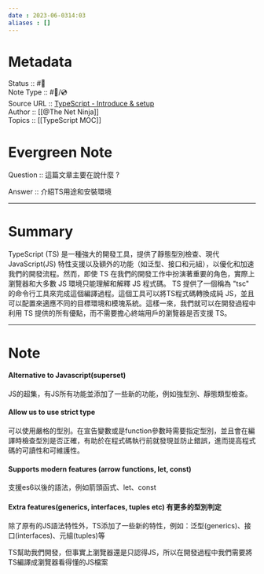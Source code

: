 ```yaml
---
date : 2023-06-0314:03
aliases : []
---
```

# Metadata
Status :: #🌱 <br>
Note Type :: #📨/💿 <br>
Source URL :: [TypeScript - Introduce & setup](https://www.youtube.com/watch?v=2pZmKW9-I_k&list=PL4cUxeGkcC9gUgr39Q_yD6v-bSyMwKPUI&index=1) <br>
Author :: [[@The Net Ninja]]<br>
Topics :: [[TypeScript MOC]] <br>

# Evergreen Note

Question :: 這篇文章主要在說什麼 ?

Answer :: 介紹TS用途和安裝環境

---

# Summary 
TypeScript (TS) 是一種強大的開發工具，提供了靜態型別檢查、現代 JavaScript(JS) 特性支援以及額外的功能（如泛型、接口和元組），以優化和加速我們的開發流程。然而，即使 TS 在我們的開發工作中扮演著重要的角色，實際上瀏覽器和大多數 JS 環境只能理解和解釋 JS 程式碼。
TS 提供了一個稱為 "tsc" 的命令行工具來完成這個編譯過程。這個工具可以將TS程式碼轉換成純 JS，並且可以配置來適應不同的目標環境和模塊系統。這樣一來，我們就可以在開發過程中利用 TS 提供的所有優點，而不需要擔心終端用戶的瀏覽器是否支援 TS。

---

# Note

#### Alternative to Javascript(superset) 
JS的超集，有JS所有功能並添加了一些新的功能，例如強型別、靜態類型檢查。
#### Allow us to use strict type 
可以使用嚴格的型別。在宣告變數或是function參數時需要指定型別，並且會在編譯時檢查型別是否正確，有助於在程式碼執行前就發現並防止錯誤，進而提高程式碼的可讀性和可維護性。
#### Supports modern features (arrow functions, let, const) 
支援es6以後的語法，例如箭頭函式、let、const
#### Extra features(generics, interfaces, tuples etc) 有更多的型別判定
除了原有的JS語法特性外，TS添加了一些新的特性，例如：泛型(generics)、接口(interfaces)、元組(tuples)等

TS幫助我們開發，但事實上瀏覽器還是只認得JS，所以在開發過程中我們需要將TS編譯成瀏覽器看得懂的JS檔案